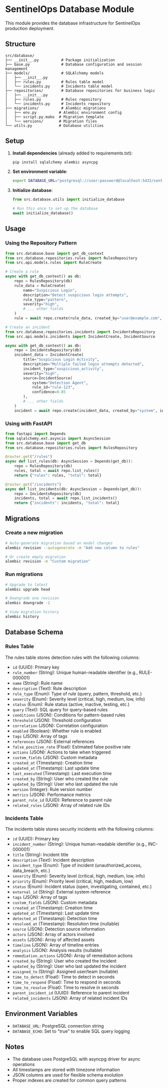 # SentinelOps Database Module

This module provides the database infrastructure for SentinelOps production deployment.

## Structure

```
src/database/
├── __init__.py          # Package initialization
├── base.py              # Database configuration and session management
├── models/              # SQLAlchemy models
│   ├── __init__.py
│   ├── rules.py         # Rules table model
│   └── incidents.py     # Incidents table model
├── repositories/        # Database repositories for business logic
│   ├── __init__.py
│   ├── rules.py         # Rules repository
│   └── incidents.py     # Incidents repository
├── migrations/          # Alembic migrations
│   ├── env.py          # Alembic environment config
│   ├── script.py.mako  # Migration template
│   └── versions/       # Migration files
└── utils.py            # Database utilities
```

## Setup

1. **Install dependencies** (already added to requirements.txt):
   ```bash
   pip install sqlalchemy alembic asyncpg
   ```

2. **Set environment variable**:
   ```bash
   export DATABASE_URL="postgresql://user:password@localhost:5432/sentinelops"
   ```

3. **Initialize database**:
   ```python
   from src.database.utils import initialize_database
   
   # Run this once to set up the database
   await initialize_database()
   ```

## Usage

### Using the Repository Pattern

```python
from src.database.base import get_db_context
from src.database.repositories.rules import RulesRepository
from src.api.models.rules import RuleCreate

# Create a rule
async with get_db_context() as db:
    repo = RulesRepository(db)
    rule_data = RuleCreate(
        name="Suspicious Login",
        description="Detect suspicious login attempts",
        rule_type="pattern",
        severity="high",
        # ... other fields
    )
    rule = await repo.create(rule_data, created_by="user@example.com", rule_number="RULE-000001")

# Create an incident
from src.database.repositories.incidents import IncidentsRepository
from src.api.models.incidents import IncidentCreate, IncidentSource

async with get_db_context() as db:
    repo = IncidentsRepository(db)
    incident_data = IncidentCreate(
        title="Suspicious Login Activity",
        description="Multiple failed login attempts detected",
        incident_type="suspicious_activity",
        severity="high",
        source=IncidentSource(
            system="Detection Agent",
            rule_id="rule-123",
            confidence=0.85
        ),
        # ... other fields
    )
    incident = await repo.create(incident_data, created_by="system", incident_number="INC-000001")
```

### Using with FastAPI

```python
from fastapi import Depends
from sqlalchemy.ext.asyncio import AsyncSession
from src.database.base import get_db
from src.database.repositories.rules import RulesRepository

@router.get("/rules")
async def list_rules(db: AsyncSession = Depends(get_db)):
    repo = RulesRepository(db)
    rules, total = await repo.list_rules()
    return {"rules": rules, "total": total}

@router.get("/incidents")
async def list_incidents(db: AsyncSession = Depends(get_db)):
    repo = IncidentsRepository(db)
    incidents, total = await repo.list_incidents()
    return {"incidents": incidents, "total": total}
```

## Migrations

### Create a new migration

```bash
# Auto-generate migration based on model changes
alembic revision --autogenerate -m "Add new column to rules"

# Or create empty migration
alembic revision -m "Custom migration"
```

### Run migrations

```bash
# Upgrade to latest
alembic upgrade head

# Downgrade one revision
alembic downgrade -1

# View migration history
alembic history
```

## Database Schema

### Rules Table

The rules table stores detection rules with the following columns:

- `id` (UUID): Primary key
- `rule_number` (String): Unique human-readable identifier (e.g., RULE-000001)
- `name` (String): Rule name
- `description` (Text): Rule description
- `rule_type` (Enum): Type of rule (query, pattern, threshold, etc.)
- `severity` (Enum): Severity level (critical, high, medium, low, info)
- `status` (Enum): Rule status (active, inactive, testing, etc.)
- `query` (Text): SQL query for query-based rules
- `conditions` (JSON): Conditions for pattern-based rules
- `threshold` (JSON): Threshold configuration
- `correlation` (JSON): Correlation configuration
- `enabled` (Boolean): Whether rule is enabled
- `tags` (JSON): Array of tags
- `references` (JSON): External references
- `false_positive_rate` (Float): Estimated false positive rate
- `actions` (JSON): Actions to take when triggered
- `custom_fields` (JSON): Custom metadata
- `created_at` (Timestamp): Creation time
- `updated_at` (Timestamp): Last update time
- `last_executed` (Timestamp): Last execution time
- `created_by` (String): User who created the rule
- `updated_by` (String): User who last updated the rule
- `version` (Integer): Rule version number
- `metrics` (JSON): Performance metrics
- `parent_rule_id` (UUID): Reference to parent rule
- `related_rules` (JSON): Array of related rule IDs

### Incidents Table

The incidents table stores security incidents with the following columns:

- `id` (UUID): Primary key
- `incident_number` (String): Unique human-readable identifier (e.g., INC-000001)
- `title` (String): Incident title
- `description` (Text): Incident description
- `incident_type` (Enum): Type of incident (unauthorized_access, data_breach, etc.)
- `severity` (Enum): Severity level (critical, high, medium, low, info)
- `priority` (Enum): Priority level (critical, high, medium, low)
- `status` (Enum): Incident status (open, investigating, contained, etc.)
- `external_id` (String): External system reference
- `tags` (JSON): Array of tags
- `custom_fields` (JSON): Custom metadata
- `created_at` (Timestamp): Creation time
- `updated_at` (Timestamp): Last update time
- `detected_at` (Timestamp): Detection time
- `resolved_at` (Timestamp): Resolution time (nullable)
- `source` (JSON): Detection source information
- `actors` (JSON): Array of actors involved
- `assets` (JSON): Array of affected assets
- `timeline` (JSON): Array of timeline entries
- `analysis` (JSON): Analysis results (nullable)
- `remediation_actions` (JSON): Array of remediation actions
- `created_by` (String): User who created the incident
- `updated_by` (String): User who last updated the incident
- `assigned_to` (String): Assigned user/team (nullable)
- `time_to_detect` (Float): Time to detect in seconds
- `time_to_respond` (Float): Time to respond in seconds
- `time_to_resolve` (Float): Time to resolve in seconds
- `parent_incident_id` (UUID): Reference to parent incident
- `related_incidents` (JSON): Array of related incident IDs

## Environment Variables

- `DATABASE_URL`: PostgreSQL connection string
- `DATABASE_ECHO`: Set to "true" to enable SQL query logging

## Notes

- The database uses PostgreSQL with asyncpg driver for async operations
- All timestamps are stored with timezone information
- JSON columns are used for flexible schema evolution
- Proper indexes are created for common query patterns
